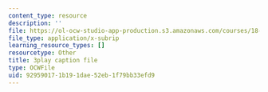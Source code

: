 ```yaml
---
content_type: resource
description: ''
file: https://ol-ocw-studio-app-production.s3.amazonaws.com/courses/18-086-mathematical-methods-for-engineers-ii-spring-2006/929590171b191dae52eb1f79bb33efd9_HHwDX-3IPT0.srt
file_type: application/x-subrip
learning_resource_types: []
resourcetype: Other
title: 3play caption file
type: OCWFile
uid: 92959017-1b19-1dae-52eb-1f79bb33efd9
---
```

